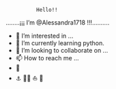 

              Hello!!
........¡¡¡ I’m @Alessandra1718 !!!..........


- 👀 I’m interested in ...
- 🌱 I’m currently learning python. 
- 💞️ I’m looking to collaborate on ...
- 📫 How to reach me ...
- 🐔
- ⚓ 🏴‍☠️ ⛵ 🌊


<!---
Alessandra1718/Alessandra1718 is a ✨ special ✨ repository because its `README.md` (this file) appears on your GitHub profile.
You can click the Preview link to take a look at your changes.
--->
